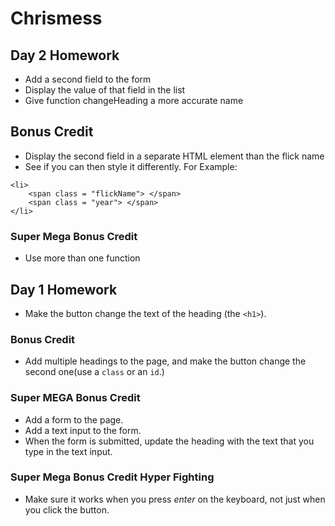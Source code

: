# Chrismess

## Day 2 Homework

* Add a second field to the form
* Display the value of that field in the list
* Give function changeHeading a more accurate name


## Bonus Credit

* Display the second field in a separate HTML element than the flick name
* See if you can then style it differently. For Example:

```
<li>
    <span class = "flickName"> </span>
    <span class = "year"> </span>
</li> 
```

### Super Mega Bonus Credit

* Use more than one function

## Day 1 Homework

* Make the button change the text of the heading (the `<h1>`).

### Bonus Credit

* Add multiple headings to the page, and make the button change the second one(use a `class` or an `id`.)


### Super MEGA Bonus Credit

* Add a form to the page.
* Add a text input to the form.
* When the form is submitted, update the heading with the text that you type in the text input.

### Super Mega Bonus Credit Hyper Fighting

* Make sure it works when you press _enter_ on the keyboard, not just when you click the button.